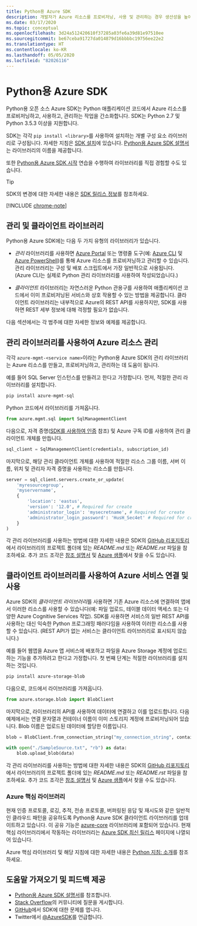 ```yaml
---
title: Python용 Azure SDK
description: 개발자가 Azure 리소스를 프로비저닝, 사용 및 관리하는 경우 생산성을 높이는 데 도움이 되는 Python용 Azure SDK의 특징과 기능에 대해 간략히 설명합니다.
ms.date: 03/17/2020
ms.topic: conceptual
ms.openlocfilehash: 3d24a512420610f37285a03fe6a39d81e97510ee
ms.sourcegitcommit: be67ceba91727da014879d16bbbbc19756ee22e2
ms.translationtype: HT
ms.contentlocale: ko-KR
ms.lasthandoff: 05/05/2020
ms.locfileid: "82026116"
---
```

# <a name="azure-sdk-for-python"></a>Python용 Azure SDK

Python용 오픈 소스 Azure SDK는 Python 애플리케이션 코드에서 Azure 리소스를 프로비저닝하고, 사용하고, 관리하는 작업을 간소화합니다. SDK는 Python 2.7 및 Python 3.5.3 이상을 지원합니다.

SDK는 각각 `pip install <library>`를 사용하여 설치하는 개별 구성 요소 라이브러리로 구성됩니다. 자세한 지침은 [SDK 설치](azure-sdk-install.md)에 있습니다. [Python용 Azure SDK 설명서](https://azure.github.io/azure-sdk-for-python/)는 라이브러리의 이름을 제공합니다.

또한 [Python용 Azure SDK 시작](azure-sdk-get-started.yml) 연습을 수행하여 라이브러리를 직접 경험할 수도 있습니다.

> [!TIP]
> SDK의 변경에 대한 자세한 내용은 [SDK 릴리스 정보](https://azure.github.io/azure-sdk/)를 참조하세요.

[!INCLUDE [chrome-note](includes/chrome-note.md)]

## <a name="management-and-client-libraries"></a>관리 및 클라이언트 라이브러리

Python용 Azure SDK에는 다음 두 가지 유형의 라이브러리가 있습니다.

- *관리* 라이브러리를 사용하면 [Azure Portal](https://portal.azure.com) 또는 명령줄 도구(예: [Azure CLI](https://docs.microsoft.com/cli/azure/install-azure-cli) 및 [Azure PowerShell](https://docs.microsoft.com/powershell/azure/))를 통해 Azure 리소스를 프로비저닝하고 관리할 수 있습니다. 관리 라이브러리는 구성 및 배포 스크립트에서 가장 일반적으로 사용됩니다. (Azure CLI는 실제로 Python 관리 라이브러리를 사용하여 작성되었습니다.)

- *클라이언트* 라이브러리는 자연스러운 Python 관용구를 사용하여 애플리케이션 코드에서 이미 프로비저닝된 서비스와 상호 작용할 수 있는 방법을 제공합니다. 클라이언트 라이브러리는 내부적으로 Azure의 REST API를 사용하지만, SDK를 사용하면 REST 세부 정보에 대해 걱정할 필요가 없습니다.

다음 섹션에서는 각 범주에 대한 자세한 정보와 예제를 제공합니다.

## <a name="manage-azure-resources-with-management-libraries"></a>관리 라이브러리를 사용하여 Azure 리소스 관리

각각 `azure-mgmt-<service name>`이라는 Python용 Azure SDK의 관리 라이브러리는 Azure 리소스를 만들고, 프로비저닝하고, 관리하는 데 도움이 됩니다.

예를 들어 SQL Server 인스턴스를 만들려고 한다고 가정합니다. 먼저, 적절한 관리 라이브러리를 설치합니다.

```bash
pip install azure-mgmt-sql
```

Python 코드에서 라이브러리를 가져옵니다.

```python
from azure.mgmt.sql import SqlManagementClient
```

다음으로, 자격 증명([SDK를 사용하여 인증](azure-sdk-authenticate.md) 참조) 및 Azure 구독 ID를 사용하여 관리 클라이언트 개체를 만듭니다.

```python
sql_client = SqlManagementClient(credentials, subscription_id)
```

마지막으로, 해당 관리 클라이언트 개체를 사용하여 적절한 리소스 그룹 이름, 서버 이름, 위치 및 관리자 자격 증명을 사용하는 리소스를 만듭니다.

```python
server = sql_client.servers.create_or_update(
    'myresourcegroup',
    'myservername',
    {
        'location': 'eastus',
        'version': '12.0', # Required for create
        'administrator_login': 'mysecretname', # Required for create
        'administrator_login_password': 'HusH_Sec4et' # Required for create
    }
)
```

각 관리 라이브러리를 사용하는 방법에 대한 자세한 내용은 SDK의 [GitHub 리포지토리](https://github.com/Azure/azure-sdk-for-python/tree/master/sdk)에서 라이브러리의 프로젝트 폴더에 있는 *README.md* 또는 *README.rst* 파일을 참조하세요. 추가 코드 조각은 [참조 설명서](/python/api?view=azure-python) 및 [Azure 샘플](https://docs.microsoft.com/samples/browse/?languages=python&products=azure)에서 찾을 수도 있습니다.

## <a name="connect-and-use-azure-services-with-client-libraries"></a>클라이언트 라이브러리를 사용하여 Azure 서비스 연결 및 사용

Azure SDK의 *클라이언트 라이브러리*를 사용하면 기존 Azure 리소스에 연결하여 앱에서 이러한 리소스를 사용할 수 있습니다(예: 파일 업로드, 테이블 데이터 액세스 또는 다양한 Azure Cognitive Services 작업). SDK를 사용하면 서비스의 일반 REST API를 사용하는 대신 익숙한 Python 프로그래밍 패러다임을 사용하여 이러한 리소스를 사용할 수 있습니다. (REST API가 없는 서비스는 클라이언트 라이브러리로 표시되지 않습니다.)

예를 들어 웹앱을 Azure 앱 서비스에 배포하고 파일을 Azure Storage 계정에 업로드하는 기능을 추가하려고 한다고 가정합니다. 첫 번째 단계는 적절한 라이브러리를 설치하는 것입니다.

```bash
pip install azure-storage-blob
```

다음으로, 코드에서 라이브러리를 가져옵니다.

```python
from azure.storage.blob import BlobClient
```

마지막으로, 라이브러리의 API를 사용하여 데이터에 연결하고 이를 업로드합니다. 다음 예제에서는 연결 문자열과 컨테이너 이름이 이미 스토리지 계정에 프로비저닝되어 있습니다. Blob 이름은 업로드된 데이터에 할당한 이름입니다.

```python
blob = BlobClient.from_connection_string("my_connection_string", container_name="mycontainer", blob_name="my_blob")

with open("./SampleSource.txt", "rb") as data:
    blob.upload_blob(data)
```

각 관리 라이브러리를 사용하는 방법에 대한 자세한 내용은 SDK의 [GitHub 리포지토리](https://github.com/Azure/azure-sdk-for-python/tree/master/sdk)에서 라이브러리의 프로젝트 폴더에 있는 *README.md* 또는 *README.rst* 파일을 참조하세요. 추가 코드 조각은 [참조 설명서](/python/api?view=azure-python) 및 [Azure 샘플](https://docs.microsoft.com/samples/browse/?languages=python&products=azure)에서 찾을 수도 있습니다.

### <a name="the-azure-core-library"></a>Azure 핵심 라이브러리

현재 인증 프로토콜, 로깅, 추적, 전송 프로토콜, 버퍼링된 응답 및 재시도와 같은 일반적인 클라우드 패턴을 공유하도록 Python용 Azure SDK 클라이언트 라이브러리를 업데이트하고 있습니다. 이 공유 기능은 [azure-core](https://github.com/Azure/azure-sdk-for-python/tree/master/sdk/core/azure-core) 라이브러리에 포함되어 있습니다. 현재 핵심 라이브러리에서 작동하는 라이브러리는 [Azure SDK 최신 릴리스](https://azure.github.io/azure-sdk/releases/latest/#python-packages) 페이지에 나열되어 있습니다.

Azure 핵심 라이브러리 및 해당 지침에 대한 자세한 내용은 [Python 지침: 소개](https://azure.github.io/azure-sdk/python_introduction.html)를 참조하세요.

## <a name="get-help-and-give-feedback"></a>도움말 가져오기 및 피드백 제공

- [Python용 Azure SDK 설명서](https://aka.ms/python-docs)를 참조합니다.
- [Stack Overflow](https://stackoverflow.com/questions/tagged/azure-sdk-python)의 커뮤니티에 질문을 게시합니다.
- [GitHub](https://github.com/Azure/azure-sdk-for-python/issues)에서 SDK에 대한 문제를 엽니다.
- Twitter에서 [@AzureSDK](https://twitter.com/AzureSdk/)를 언급합니다.

